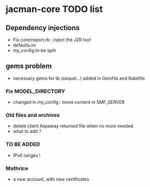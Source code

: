 # jacman-core TODO list

## Dependency injections
* Fix core/report.rb : inject the J2R tool
* defaults.ini
* my_config to be split

## gems problem
* necessary gems for tb (sequel...) added in Gemfile and Rakefile
### Fix MODEL_DIRECTORY
* changed in my_config : move content in SMF_SERVER

### Old files and archives
* delete client Aspaway returned file when no more needed
* what to add ?

### TO BE ADDED
* IPv6 ranges !

### Mathrice
* a new account, with new certificates
